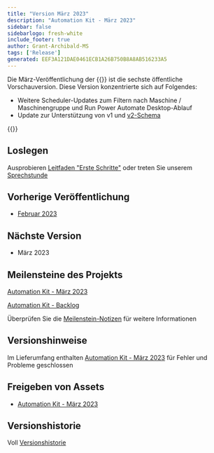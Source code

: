 ```yaml
---
title: "Version März 2023"
description: "Automation Kit - März 2023"
sidebar: false
sidebarlogo: fresh-white
include_footer: true
author: Grant-Archibald-MS
tags: ['Release']
generated: EEF3A121DAE0461ECB1A26B750B8A8AB516233A5
---
```


Die März-Veröffentlichung der {{<product-name>}} ist die sechste öffentliche Vorschauversion. Diese Version konzentrierte sich auf Folgendes:

- Weitere Scheduler-Updates zum Filtern nach Maschine / Maschinengruppe und Run Power Automate Desktop-Ablauf
- Update zur Unterstützung von v1 und [v2-Schema](https://learn.microsoft.com/en-us/power-automate/desktop-flows/schema)

{{<questions name="/content/de/releases/march-2023.json" completed="Vielen Dank für Ihr Feedback" showNavigationButtons="false" locale="de">}}

## Loslegen

Ausprobieren [Leitfaden "Erste Schritte"](/de/get-started) oder treten Sie unserem [Sprechstunde](/de/office-hours)

## Vorherige Veröffentlichung

- [Februar 2023](/de/releases/february-2023)

## Nächste Version

- März 2023

## Meilensteine des Projekts

[Automation Kit - März 2023](https://github.com/orgs/microsoft/projects/486/views/10)

[Automation Kit - Backlog](https://github.com/orgs/microsoft/projects/486/views/1)

Überprüfen Sie die [Meilenstein-Notizen](/de/releases/milestones) für weitere Informationen

## Versionshinweise

Im Lieferumfang enthalten [Automation Kit - März 2023](https://github.com/microsoft/powercat-automation-kit/releases/tag/AutomationKit-March2023) für Fehler und Probleme geschlossen

## Freigeben von Assets

- [Automation Kit - März 2023](https://github.com/microsoft/powercat-automation-kit/releases/tag/AutomationKit-March2023)

## Versionshistorie

Voll [Versionshistorie](/de/releases)
